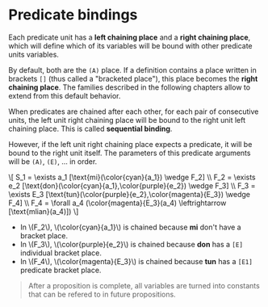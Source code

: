 # Predicate bindings

Each predicate unit has a **left chaining place** and a **right chaining
place**, which will define which of its variables will be bound with other
predicate units variables.

By default, both are the `(A)` place. If a definition contains a place written
in brackets `[]` (thus called a "bracketed place"), this place becomes the
**right chaining place**. The families described in the following chapters allow
to extend from this default behavior.

When predicates are chained after each other, for each pair of consecutive
units, the left unit right chaining place will be bound to the right unit left
chaining place. This is called **sequential binding**.

However, if the left unit right chaining place expects a predicate, it will be
bound to the right unit itself. The parameters of this predicate arguments will
be `(A)`, `(E)`, ... in order.

\\[
  S_1 = \exists a_1 [\text{mi}(\color{cyan}{a_1}) \wedge F_2] \\\\
  F_2 = \exists e_2 [\text{don}(\color{cyan}{a_1},\color{purple}{e_2}) \wedge F_3] \\\\
  F_3 = \exists E_3 [\text{tun}(\color{purple}{e_2},\color{magenta}{E_3}) \wedge F_4] \\\\
  F_4 = \forall a_4 (\color{magenta}{E_3}(a_4) \leftrightarrow [\text{mlian}(a_4)])
\\]

- In \\(F_2\\), \\(\\color{cyan}{a_1}\\) is chained because **mi** don't have a
  bracket  place.
- In \\(F_3\\), \\(\\color{purple}{e_2}\\) is chained because **don** has a
  `[E]` individual bracket place.
- In \\(F_4\\), \\(\\color{magenta}{E_3}\\) is chained because **tun** has a
  `[E1]` predicate bracket place.

> After a proposition is complete, all variables are turned into constants that
> can be refered to in future propositions.